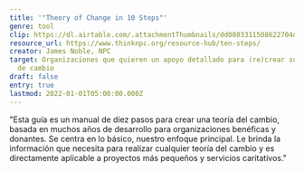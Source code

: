 ```yaml
---
title: '"Theory of Change in 10 Steps"'
genre: tool
clip: https://dl.airtable.com/.attachmentThumbnails/dd0803311508622704d1062f4e1cc464/bed530c0
resource_url: https://www.thinknpc.org/resource-hub/ten-steps/
creator: James Noble, NPC
target: Organizaciones que quieren un apoyo detallado para (re)crear su teoría
  de cambio
draft: false
entry: true
lastmod: 2022-01-01T05:00:00.000Z
---
```

"Esta guía es un manual de diez pasos para crear una teoría del cambio, basada en muchos años de desarrollo para organizaciones benéficas y donantes. Se centra en lo básico, nuestro enfoque principal. Le brinda la información que necesita para realizar cualquier teoría del cambio y es directamente aplicable a proyectos más pequeños y servicios caritativos."